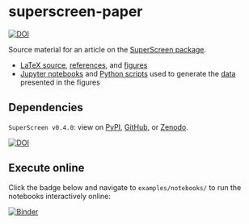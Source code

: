 # superscreen-paper

[![DOI](https://zenodo.org/badge/386788353.svg)](https://zenodo.org/badge/latestdoi/386788353)

Source material for an article on the [SuperScreen package](https://github.com/loganbvh/superscreen).

- [LaTeX source](main.tex), [references](references.bib), and [figures](examples/images)
- [Jupyter notebooks](examples/notebooks) and [Python scripts](examples/scripts) used to generate the [data](examples/data) presented in the figures

## Dependencies

`SuperScreen v0.4.0`: view on [PyPI](https://pypi.org/project/superscreen/0.4.0/), [GitHub](https://github.com/loganbvh/superscreen/releases/tag/v0.4.0), or [Zenodo](https://doi.org/10.5281/zenodo.6360917).

[![DOI](https://zenodo.org/badge/DOI/10.5281/zenodo.6360917.svg)](https://doi.org/10.5281/zenodo.6360917)

## Execute online

Click the badge below and navigate to `examples/notebooks/` to run the notebooks interactively online:

[![Binder](https://mybinder.org/badge_logo.svg)](https://mybinder.org/v2/gh/loganbvh/superscreen-paper/HEAD)
